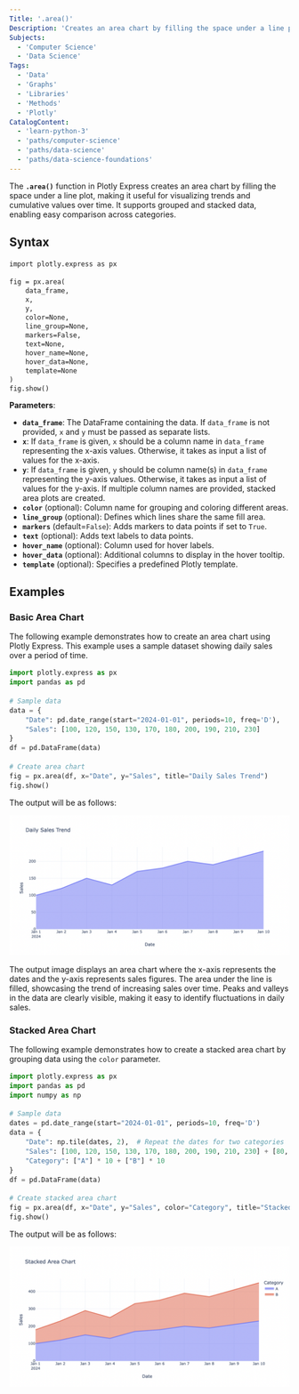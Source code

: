 ```yaml
---
Title: '.area()'
Description: 'Creates an area chart by filling the space under a line plot to visualize trends and cumulative data.'
Subjects:
  - 'Computer Science'
  - 'Data Science'
Tags:
  - 'Data'
  - 'Graphs'
  - 'Libraries'
  - 'Methods'
  - 'Plotly'
CatalogContent:
  - 'learn-python-3'
  - 'paths/computer-science'
  - 'paths/data-science'
  - 'paths/data-science-foundations'
---
```


The **`.area()`** function in Plotly Express creates an area chart by filling the space under a line plot, making it useful for visualizing trends and cumulative values over time. It supports grouped and stacked data, enabling easy comparison across categories.

## Syntax

```pseudo
import plotly.express as px

fig = px.area(
    data_frame,
    x,
    y,
    color=None,
    line_group=None,
    markers=False,
    text=None,
    hover_name=None,
    hover_data=None,
    template=None
)
fig.show()
```

**Parameters**:

- **`data_frame`**: The DataFrame containing the data. If `data_frame` is not provided, `x` and `y` must be passed as separate lists.
- **`x`**: If `data_frame` is given, `x` should be a column name in `data_frame` representing the x-axis values. Otherwise, it takes as input a list of values for the x-axis.
- **`y`**: If `data_frame` is given, `y` should be column name(s) in `data_frame` representing the y-axis values. Otherwise, it takes as input a list of values for the y-axis. If multiple column names are provided, stacked area plots are created.
- **`color`** (optional): Column name for grouping and coloring different areas.
- **`line_group`** (optional): Defines which lines share the same fill area.
- **`markers`** (default=`False`): Adds markers to data points if set to `True`.
- **`text`** (optional): Adds text labels to data points.
- **`hover_name`** (optional): Column used for hover labels.
- **`hover_data`** (optional): Additional columns to display in the hover tooltip.
- **`template`** (optional): Specifies a predefined Plotly template.

## Examples

### Basic Area Chart

The following example demonstrates how to create an area chart using Plotly Express. This example uses a sample dataset showing daily sales over a period of time.

```py
import plotly.express as px
import pandas as pd

# Sample data
data = {
    "Date": pd.date_range(start="2024-01-01", periods=10, freq='D'),
    "Sales": [100, 120, 150, 130, 170, 180, 200, 190, 210, 230]
}
df = pd.DataFrame(data)

# Create area chart
fig = px.area(df, x="Date", y="Sales", title="Daily Sales Trend")
fig.show()
```

The output will be as follows:

![The output is an area chart where the x-axis represents the dates and the y-axis represents sales figures.](https://raw.githubusercontent.com/Codecademy/docs/main/media/plotly-area.png)

The output image displays an area chart where the x-axis represents the dates and the y-axis represents sales figures. The area under the line is filled, showcasing the trend of increasing sales over time. Peaks and valleys in the data are clearly visible, making it easy to identify fluctuations in daily sales.

### Stacked Area Chart

The following example demonstrates how to create a stacked area chart by grouping data using the `color` parameter.

```py
import plotly.express as px
import pandas as pd
import numpy as np

# Sample data
dates = pd.date_range(start="2024-01-01", periods=10, freq='D')
data = {
    "Date": np.tile(dates, 2),  # Repeat the dates for two categories
    "Sales": [100, 120, 150, 130, 170, 180, 200, 190, 210, 230] + [80, 110, 140, 120, 160, 170, 190, 180, 200, 220],
    "Category": ["A"] * 10 + ["B"] * 10
}
df = pd.DataFrame(data)

# Create stacked area chart
fig = px.area(df, x="Date", y="Sales", color="Category", title="Stacked Area Chart")
fig.show()
```

The output will be as follows:

![The output is a stacked area chart where different categories are represented by different colors, showing their contribution to the total values over time.](https://raw.githubusercontent.com/Codecademy/docs/main/media/plotly-stacked-area-chart.png)
